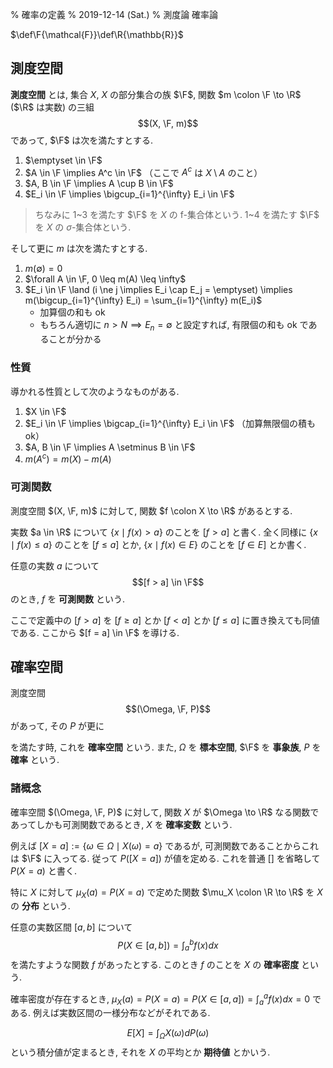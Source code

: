 % 確率の定義
% 2019-12-14 (Sat.)
% 測度論 確率論

$\def\F{\mathcal{F}}\def\R{\mathbb{R}}$

## 測度空間

**測度空間** とは,
集合 $X$,
$X$ の部分集合の族 $\F$,
関数 $m \colon \F \to \R$ ($\R$ は実数)
の三組
$$(X, \F, m)$$
であって, $\F$ は次を満たすとする.

1. $\emptyset \in \F$
1. $A \in \F \implies A^c \in \F$ （ここで $A^c$ は $X \setminus A$ のこと）
1. $A, B \in \F \implies A \cup B \in \F$
1. $E_i \in \F \implies \bigcup_{i=1}^{\infty} E_i \in \F$

> ちなみに 1~3 を満たす $\F$ を $X$ の f-集合体という.
> 1~4 を満たす $\F$ を $X$ の $\sigma$-集合体という.

そして更に $m$ は次を満たすとする.

1. $m(\emptyset) = 0$
1. $\forall A \in \F, 0 \leq m(A) \leq \infty$
1. $E_i \in \F \land (i \ne j \implies E_i \cap E_j = \emptyset) \implies m(\bigcup_{i=1}^{\infty} E_i) = \sum_{i=1}^{\infty} m(E_i)$
    - 加算個の和も ok
    - もちろん適切に $n>N \implies E_n=\emptyset$ と設定すれば, 有限個の和も ok であることが分かる

### 性質

導かれる性質として次のようなものがある.

1. $X \in \F$
1. $E_i \in \F \implies \bigcap_{i=1}^{\infty} E_i \in \F$ （加算無限個の積もok）
1. $A, B \in \F \implies A \setminus B \in \F$
1. $m(A^c) = m(X) - m(A)$

### 可測関数

測度空間 $(X, \F, m)$ に対して,
関数 $f \colon X \to \R$ があるとする.

実数 $a \in \R$ について
$\{ x \mid f(x) > a \}$ のことを $[f > a]$ と書く.
全く同様に
$\{ x \mid f(x) \leq a \}$ のことを $[f \leq a]$ とか,
$\{ x \mid f(x) \in E \}$ のことを $[f \in E]$ とか書く.

任意の実数 $a$ について
$$[f > a] \in \F$$
のとき, $f$ を **可測関数** という.

ここで定義中の $[f > a]$ を $[f \geq a]$ とか $[f < a]$ とか $[f \leq a]$ に置き換えても同値である.
ここから $[f = a] \in \F$ を導ける.

## 確率空間

測度空間
$$(\Omega, \F, P)$$
があって, その $P$ が更に


を満たす時, これを **確率空間** という.
また, $\Omega$ を **標本空間**, $\F$ を **事象族**, $P$ を **確率** という.

### 諸概念

確率空間 $(\Omega, \F, P)$ に対して,
関数 $X$ が $\Omega \to \R$ なる関数であってしかも可測関数であるとき,
$X$ を **確率変数** という.

例えば $[X = a] := \{ \omega \in \Omega \mid X(\omega) = a \}$ であるが,
可測関数であることからこれは $\F$ に入ってる.
従って $P([X=a])$ が値を定める.
これを普通 $[]$ を省略して $P(X=a)$ と書く.

特に $X$ に対して $\mu_X(a) = P(X=a)$ で定めた関数 $\mu_X \colon \R \to \R$ を $X$ の **分布** という.

任意の実数区間 $[a,b]$ について
$$P(X \in [a,b]) = \int_a^b f(x) dx$$
を満たすような関数 $f$ があったとする.
このとき $f$ のことを $X$ の **確率密度** という.

確率密度が存在するとき,
$\mu_X(a) = P(X=a) = P(X \in [a,a]) = \int_a^a f(x) dx = 0$
である.
例えば実数区間の一様分布などがそれである.

$$E[X] = \int_\Omega X(\omega) dP(\omega)$$
という積分値が定まるとき, それを $X$ の平均とか **期待値** とかいう.
